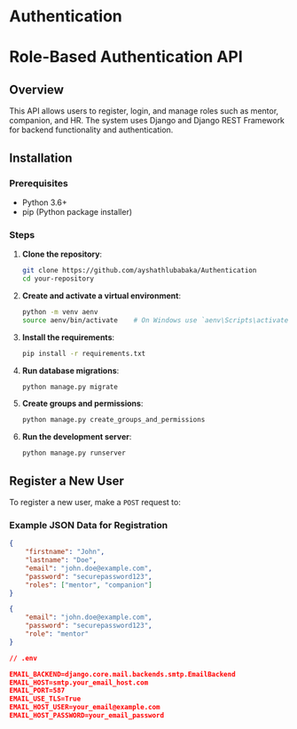 # Authentication 
 
# Role-Based Authentication API

## Overview

This API allows users to register, login, and manage roles such as mentor, companion, and HR. The system uses Django and Django REST Framework for backend functionality and authentication.

## Installation

### Prerequisites

- Python 3.6+
- pip (Python package installer)

### Steps

1. **Clone the repository**:
    ```sh
    git clone https://github.com/ayshathlubabaka/Authentication
    cd your-repository
    ```

2. **Create and activate a virtual environment**:
    ```sh
    python -m venv aenv
    source aenv/bin/activate    # On Windows use `aenv\Scripts\activate`
    ```

3. **Install the requirements**:
    ```sh
    pip install -r requirements.txt
    ```

4. **Run database migrations**:
    ```sh
    python manage.py migrate
    ```

5. **Create groups and permissions**:
    ```sh
    python manage.py create_groups_and_permissions
    ```

6. **Run the development server**:
    ```sh
    python manage.py runserver
    ```

## Register a New User

To register a new user, make a `POST` request to:


### Example JSON Data for Registration

```json
{
    "firstname": "John",
    "lastname": "Doe",
    "email": "john.doe@example.com",
    "password": "securepassword123",
    "roles": ["mentor", "companion"]
}

{
    "email": "john.doe@example.com",
    "password": "securepassword123",
    "role": "mentor"
}

// .env

EMAIL_BACKEND=django.core.mail.backends.smtp.EmailBackend
EMAIL_HOST=smtp.your_email_host.com
EMAIL_PORT=587
EMAIL_USE_TLS=True
EMAIL_HOST_USER=your_email@example.com
EMAIL_HOST_PASSWORD=your_email_password